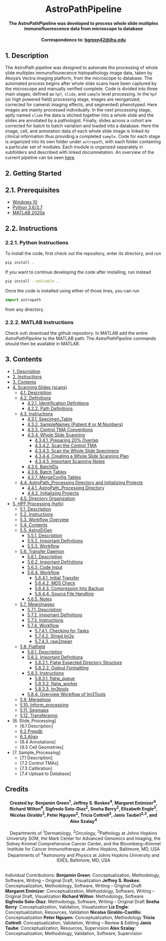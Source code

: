 # <div align="center"> AstroPathPipeline </div>
#### <div align="center"> The AstroPathPipeline was developed to process whole slide multiplex immunofluorescence data from microscope to database </div>
#### <div align="center">Correspondence to: bgreen42@jhu.edu</div>

## 1. Description
The AstroPath pipeline was designed to automate the processing of whole slide multiplex immunoflourecence histopathology image data, taken by Akoya’s Vectra imaging platform, from the microscope to database. The automated process begins after whole slide scans have been captured by the microscope and manually verified complete. Code is divided into three main stages; defined as ```hpf```, ```slide```, and ```sample``` level processing. In the ```hpf``` (or high powered field) processing stage, images are reorganized, corrected for camera\ imaging effects, and segmented\ phenotyped. Here images are mainly processed individually. In the next processing stage, aptly named ```slide``` the data is stiched together into a whole slide and the slides are annotated by a pathologist. Finally, slides across a cohort are corrected for batch to batch variation and loaded into a database. Here the image, cell, and annotation data of each whole slide image is linked its clinical information thus providing a completed ```sample```. Code for each stage is organized into its own folder under ```astropath```, with each folder containing a particular set of modules. Each module is organized separately in subfolders and described with linked documnetation. An overview of the current pipeline can be seen [here](https://github.com/AstropathJHU/AstroPathPipeline/blob/main/AstroPathPipeline.pdf).

## 2. Getting Started
## 2.1. Prerequisites
- [Windows 10](https://www.microsoft.com/en-us/software-download/windows10)
- [Python 3.6/3.7](https://www.python.org/)
- [MATLAB 2020a](https://www.mathworks.com/products/matlab.html)

## 2.2. Instructions
### 2.2.1. Python Instructions
To install the code, first check out the repository, enter its directory, and run
```bash
pip install .
```
If you want to continue developing the code after installing, run instead
```bash
pip install --editable .
```

Once the code is installed using either of those lines, you can run
```python
import astropath
```
from any directory.

### 2.2.2. MATLAB Instructions
Check out\ download the github repository. In MATLAB add the entire *AstroPathPipeline* to the MATLAB path. The *AstroPathPipeline* commands should then be available in MATLAB. 

## 3. Contents
- [1. Description](#1-description "Title")
- [2. Instructions](#2-instructions "Title")
- [3. Contents](#3-contents "Title")
- [4. Scanning Slides (scans)](astropath/scans#4-scans "Title")
   - [4.1. Description](astropath/scans#41-description "Title")
   - [4.2. Definitions](astropath/scans#42-definitions "Title")
     - [4.2.1. Identification Definitions](astropath/scans#421-identification-definitions "Title")
     - [4.2.2. Path Definitions](astropath/scans#422-path-definitions "Title")  
   - [4.3. Instructions](astropath/scans#43-instructions "Title")
     - [4.3.1. Specimen_Table](astropath/scans#431-specimen_table "Title")
     - [4.3.2. SampleNames (Patient # or M Numbers)](astropath/scans#432-samplenames-patient--or-m-numbers "Title")
     - [4.3.3. Control TMA Conventions](astropath/scans#433-control-tma-conventions "Title")
     - [4.3.4. Whole Slide Scanning](astropath/scans#434-whole-slide-scanning "Title")
       - [4.3.4.1. Preparing 20% Overlap](astropath/scans#4341-preparing-20-overlap "Title")
       - [4.3.4.2. Scan the Control TMA](astropath/scans#4342-scan-the-control-tma "Title")
       - [4.3.4.3. Scan the Whole Slide Specimens](astropath/scans#4343-scan-the-whole-slide-specimens "Title")
       - [4.3.4.4. Creating a Whole Slide Scanning Plan](astropath/scans#4344-creating-a-whole-slide-scanning-plan "Title")
       - [4.3.4.5. Important Scanning Notes](astropath/scans#4345-important-scanning-notes "Title")
     - [4.3.5. BatchIDs](astropath/scans#435-batchids "Title")
     - [4.3.6. Batch Tables](astropath/scans#436-batch-tables "Title")
     - [4.3.7. MergeConfig Tables](astropath/scans#437-mergeconfig-tables "Title") 
   - [4.4. AstroPath_Processing Directory and Initializing Projects](astropath/scans#44-astropath_processing-directory-and-initializing-projects "Title")
     - [4.4.1. AstroPath_Processing Directory](astropath/scans#441-astropath_processing-directory "Title")
     - [4.4.2. Initializing Projects](astropath/scans#442-initializing-projects "Title")
   - [4.5. Directory Organization](astropath/scans#45-directory-organization "Title")
- [5. HPF Processing (hpfs)](astropath/hpfs#5-hpf-processing-hpfs "Title")
  - [5.1. Description](astropath/hpfs#51-description "Title")
  - [5.2. Instructions](astropath/hpfs#52-instructions "Title")
  - [5.3. Workflow Overview](astropath/hpfs#53-workflow-overview "Title")
  - [5.4. Contents](astropath/hpfs#54-contents "Title")
  - [5.5. AstroIDGen](astropath/hpfs/AstroidGen#55-astroid-generation "Title")
    - [5.5.1. Description](astropath/hpfs/AstroidGen#551-description "Title")
    - [5.5.2. Important Definitions](astropath/hpfs/AstroidGen#552-important-definitions "Title")
    - [5.5.3. Workflow](astropath/hpfs/AstroidGen#553-workflow "Title")
  - [5.6. Transfer Daemon](astropath/hpfs/TransferDaemon#56-transfer-daemon "Title")
    - [5.6.1. Description](astropath/hpfs/TransferDaemon#561-description "Title")
    - [5.6.2. Important Definitions](astropath/hpfs/TransferDaemon#562-important-definitions "Title")
    - [5.6.3. Code Input](astropath/hpfs/TransferDaemon#563-code-input "Title")
    - [5.6.4. Workflow](astropath/hpfs/TransferDaemon#564-workflow "Title")
      - [5.6.4.1. Initial Transfer](astropath/hpfs/TransferDaemon#5641-initial-transfer "Title")
      - [5.6.4.2. MD5 Check](astropath/hpfs/TransferDaemon#5642-md5-check "Title")
      - [5.6.4.3. Compression Into Backup](astropath/hpfs/TransferDaemon#5643-compression-into-backup "Title")
      - [5.6.4.4. Source File Handling](astropath/hpfs/TransferDaemon#5644-source-file-handling "Title")
    - [5.6.5. Notes](astropath/hpfs/TransferDaemon#565-notes "Title") 
  - [5.7. Meanimages](astropath/hpfs/meanimages#57-meanimages "Title")
    - [5.7.1. Description](astropath/hpfs/meanimages#571-description "Title")
    - [5.7.2. Important Definitions](astropath/hpfs/meanimages#572-important-definitions "Title")
    - [5.7.3. Instructions](astropath/hpfs/meanimages#573-instructions "Title")
    - [5.7.4. Workflow](astropath/hpfs/meanimages#574-workflow "Title")
      - [5.7.4.1. Checking for Tasks](astropath/hpfs/meanimages#5741-checking-for-tasks "Title")
	  - [5.7.4.2. Shred Im3s](astropath/hpfs/meanimages#5742-shred-im3s "Title")
	  - [5.7.4.3. raw2mean](astropath/hpfs/meanimages#5743-raw2mean "Title")
  - [5.8. Flatfield](astropath/hpfs/Flatfield#58-flatfield "Title")
    - [5.8.1. Description](astropath/hpfs/Flatfield#581-description "Title")
    - [5.8.2. Important Definitions](astropath/hpfs/Flatfield#582-important-definitions "Title")
      - [5.8.2.1. Flatw Expected Directory Structure](astropath/hpfs/Flatfield#5821-flatw-expected-directory-structure "Title")
	  - [5.8.2.2. Output Formatting](astropath/hpfs/Flatfield#5822-output-formatting "Title")
    - [5.8.3. Instructions](astropath/hpfs/Flatfield#583-instructions "Title")
      - [5.8.3.1. flatw_queue](astropath/hpfs/Flatfield#5831-flatw_queue "Title")
	  - [5.8.3.2. flatw_worker](astropath/hpfs/Flatfield#5832-flatw_worker "Title")
	  - [5.8.3.3. Im3tools](astropath/hpfs/Flatfield#5833-im3tools "Title")
    - [5.8.4. Overview Workflow of Im3Tools](astropath/hpfs/Flatfield#584-overview-workflow-of-im3tools "Title")
  - [5.9. Mergeloop](mergeloop#59-mergeloop "Title")
  - [5.10. Inform_processing](inform_processing#510-inform_processing "Title")
  - [5.11. Segmaps](segmaps#511-segmaps "Title")
  - [5.12. Transferanno](transferanno#512-transferanno "Title")
 - [6. Slide_Processing]
   - [6.1 Description]
   - [6.2 Prepdb](astropath/slides/prepdb/#62-prepdb)
   - [6.3 Align](astropath/slides/align/#63-align)
   - [6.4 Annotations]
   - [6.5 Cell Geometries]
 - [7. Sample_Processing]
   - [7.1 Description]
   - [7.2 Control TMAs]
   - [7.3 Calibration]
   - [7.4 Upload to Database]

## Credits
#### <div align="center">Created by: Benjamin Green<sup>1</sup>, Jeffrey S. Roskes<sup>4</sup>, Margaret Eminizer<sup>4</sup>, Richard Wilton<sup>4</sup>, Sigfredo Soto-Diaz<sup>2</sup>, Sneha Berry<sup>2</sup>, Elizabeth Engle<sup>2</sup>, Nicolas Giraldo<sup>3</sup>, Peter Nguyen<sup>2</sup>, Tricia Cottrell<sup>3</sup>, Janis Taube1<sup>2,3</sup>, and Alex Szalay<sup>4</sup></div>

 <div align="center">Departments of <sup>1</sup>Dermatology, <sup>2</sup>Oncology, <sup>3</sup>Pathology at Johns Hopkins University SOM, the Mark Center for Advanced Genomics and Imaging, the Sidney Kimmel Comprehensive Cancer Center, and the Bloomberg~Kimmel Institute for Cancer Immunotherapy at Johns Hopkins, Baltimore, MD, USA</div>
 <div align="center"> Departments of <sup>4</sup>Astronomy and Physics at Johns Hopkins University and IDIES, Baltimore, MD, USA</div> 
 <br>
 
Individual Contributions: **Benjamin Green**: Conceptualization, Methodology, Software, Writing – Original Draft, Visualization **Jeffrey S. Roskes**: Conceptualization, Methodology, Software, Writing – Original Draft **Margaret Eminizer**: Conceptualization, Methodology, Software, Writing – Original Draft, Visualization **Richard Wilton**: Methodology, Software **Sigfredo Soto-Diaz**: Methodology, Software, Writing – Original Draft **Sneha Berry**: Conceptualization, Validation, Visualization **Liz Engle**: Conceptualization, Resources, Validation **Nicolas Giraldo-Castillo**: Conceptualization **Peter Nguyen**: Conceptualization, Methodology **Tricia Cottrell**: Conceptualization, Validation, Writing – Review & Editing **Janis Taube**: Conceptualization, Resources, Supervision **Alex Szalay**: Conceptualization, Methodology, Validation, Software, Supervision

